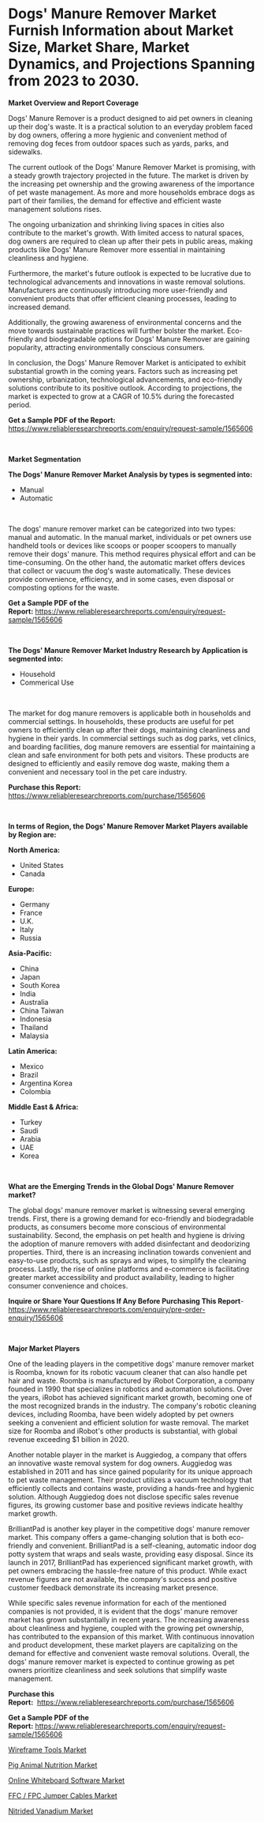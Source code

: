 <p><h1>Dogs' Manure Remover Market Furnish Information about Market Size, Market Share, Market Dynamics, and Projections Spanning from 2023 to 2030.</h1></p><p><strong>Market Overview and Report Coverage</strong></p>
<p><p>Dogs' Manure Remover is a product designed to aid pet owners in cleaning up their dog's waste. It is a practical solution to an everyday problem faced by dog owners, offering a more hygienic and convenient method of removing dog feces from outdoor spaces such as yards, parks, and sidewalks.</p><p>The current outlook of the Dogs' Manure Remover Market is promising, with a steady growth trajectory projected in the future. The market is driven by the increasing pet ownership and the growing awareness of the importance of pet waste management. As more and more households embrace dogs as part of their families, the demand for effective and efficient waste management solutions rises.</p><p>The ongoing urbanization and shrinking living spaces in cities also contribute to the market's growth. With limited access to natural spaces, dog owners are required to clean up after their pets in public areas, making products like Dogs' Manure Remover more essential in maintaining cleanliness and hygiene.</p><p>Furthermore, the market's future outlook is expected to be lucrative due to technological advancements and innovations in waste removal solutions. Manufacturers are continuously introducing more user-friendly and convenient products that offer efficient cleaning processes, leading to increased demand.</p><p>Additionally, the growing awareness of environmental concerns and the move towards sustainable practices will further bolster the market. Eco-friendly and biodegradable options for Dogs' Manure Remover are gaining popularity, attracting environmentally conscious consumers.</p><p>In conclusion, the Dogs' Manure Remover Market is anticipated to exhibit substantial growth in the coming years. Factors such as increasing pet ownership, urbanization, technological advancements, and eco-friendly solutions contribute to its positive outlook. According to projections, the market is expected to grow at a CAGR of 10.5% during the forecasted period.</p></p>
<p><strong>Get a Sample PDF of the Report:</strong> <a href="https://www.reliableresearchreports.com/enquiry/request-sample/1565606">https://www.reliableresearchreports.com/enquiry/request-sample/1565606</a></p>
<p>&nbsp;</p>
<p><strong>Market Segmentation</strong></p>
<p><strong>The Dogs' Manure Remover Market Analysis by types is segmented into:</strong></p>
<p><ul><li>Manual</li><li>Automatic</li></ul></p>
<p>&nbsp;</p>
<p><p>The dogs' manure remover market can be categorized into two types: manual and automatic. In the manual market, individuals or pet owners use handheld tools or devices like scoops or pooper scoopers to manually remove their dogs' manure. This method requires physical effort and can be time-consuming. On the other hand, the automatic market offers devices that collect or vacuum the dog's waste automatically. These devices provide convenience, efficiency, and in some cases, even disposal or composting options for the waste.</p></p>
<p><strong>Get a Sample PDF of the Report:</strong>&nbsp;<a href="https://www.reliableresearchreports.com/enquiry/request-sample/1565606">https://www.reliableresearchreports.com/enquiry/request-sample/1565606</a></p>
<p>&nbsp;</p>
<p><strong>The Dogs' Manure Remover Market Industry Research by Application is segmented into:</strong></p>
<p><ul><li>Household</li><li>Commerical Use</li></ul></p>
<p>&nbsp;</p>
<p><p>The market for dog manure removers is applicable both in households and commercial settings. In households, these products are useful for pet owners to efficiently clean up after their dogs, maintaining cleanliness and hygiene in their yards. In commercial settings such as dog parks, vet clinics, and boarding facilities, dog manure removers are essential for maintaining a clean and safe environment for both pets and visitors. These products are designed to efficiently and easily remove dog waste, making them a convenient and necessary tool in the pet care industry.</p></p>
<p><strong>Purchase this Report:</strong>&nbsp; <a href="https://www.reliableresearchreports.com/purchase/1565606">https://www.reliableresearchreports.com/purchase/1565606</a></p>
<p>&nbsp;</p>
<p><strong>In terms of Region, the Dogs' Manure Remover Market Players available by Region are:</strong></p>
<p>
    <p> <strong> North America: </strong>
        <ul>
            <li>United States</li>
            <li>Canada</li>
        </ul>
        </p> 
    <p> <strong> Europe: </strong>
        <ul>
            <li>Germany</li>
            <li>France</li>
            <li>U.K.</li>
            <li>Italy</li>
            <li>Russia</li>
        </ul>
        </p> 
    <p> <strong> Asia-Pacific: </strong>
        <ul>
            <li>China</li>
            <li>Japan</li>
            <li>South Korea</li>
            <li>India</li>
            <li>Australia</li>
            <li>China Taiwan</li>
            <li>Indonesia</li>
            <li>Thailand</li>
            <li>Malaysia</li>
        </ul>
        </p> 
    <p> <strong> Latin America: </strong>
        <ul>
            <li>Mexico</li>
            <li>Brazil</li>
            <li>Argentina Korea</li>
            <li>Colombia</li>
        </ul>
        </p> 
    <p> <strong> Middle East & Africa: </strong>
        <ul>
            <li>Turkey</li>
            <li>Saudi</li>
            <li>Arabia</li>
            <li>UAE</li>
            <li>Korea</li>
        </ul>
    </p>
    </p>
<p>&nbsp;</p>
<p><strong>What are the Emerging Trends in the Global Dogs' Manure Remover market?</strong></p>
<p><p>The global dogs' manure remover market is witnessing several emerging trends. First, there is a growing demand for eco-friendly and biodegradable products, as consumers become more conscious of environmental sustainability. Second, the emphasis on pet health and hygiene is driving the adoption of manure removers with added disinfectant and deodorizing properties. Third, there is an increasing inclination towards convenient and easy-to-use products, such as sprays and wipes, to simplify the cleaning process. Lastly, the rise of online platforms and e-commerce is facilitating greater market accessibility and product availability, leading to higher consumer convenience and choices.</p></p>
<p><strong>Inquire or Share Your Questions If Any Before Purchasing This Report</strong>- <a href="https://www.reliableresearchreports.com/enquiry/pre-order-enquiry/1565606">https://www.reliableresearchreports.com/enquiry/pre-order-enquiry/1565606</a></p>
<p>&nbsp;</p>
<p><strong>Major Market Players</strong></p>
<p><p>One of the leading players in the competitive dogs' manure remover market is Roomba, known for its robotic vacuum cleaner that can also handle pet hair and waste. Roomba is manufactured by iRobot Corporation, a company founded in 1990 that specializes in robotics and automation solutions. Over the years, iRobot has achieved significant market growth, becoming one of the most recognized brands in the industry. The company's robotic cleaning devices, including Roomba, have been widely adopted by pet owners seeking a convenient and efficient solution for waste removal. The market size for Roomba and iRobot's other products is substantial, with global revenue exceeding $1 billion in 2020.</p><p>Another notable player in the market is Auggiedog, a company that offers an innovative waste removal system for dog owners. Auggiedog was established in 2011 and has since gained popularity for its unique approach to pet waste management. Their product utilizes a vacuum technology that efficiently collects and contains waste, providing a hands-free and hygienic solution. Although Auggiedog does not disclose specific sales revenue figures, its growing customer base and positive reviews indicate healthy market growth.</p><p>BrilliantPad is another key player in the competitive dogs' manure remover market. This company offers a game-changing solution that is both eco-friendly and convenient. BrilliantPad is a self-cleaning, automatic indoor dog potty system that wraps and seals waste, providing easy disposal. Since its launch in 2017, BrilliantPad has experienced significant market growth, with pet owners embracing the hassle-free nature of this product. While exact revenue figures are not available, the company's success and positive customer feedback demonstrate its increasing market presence.</p><p>While specific sales revenue information for each of the mentioned companies is not provided, it is evident that the dogs' manure remover market has grown substantially in recent years. The increasing awareness about cleanliness and hygiene, coupled with the growing pet ownership, has contributed to the expansion of this market. With continuous innovation and product development, these market players are capitalizing on the demand for effective and convenient waste removal solutions. Overall, the dogs' manure remover market is expected to continue growing as pet owners prioritize cleanliness and seek solutions that simplify waste management.</p></p>
<p><strong>Purchase this Report:</strong>&nbsp;&nbsp;<a href="https://www.reliableresearchreports.com/purchase/1565606">https://www.reliableresearchreports.com/purchase/1565606</a></p>
<p></p>
<p><strong>Get a Sample PDF of the Report:</strong>&nbsp;<a href="https://www.reliableresearchreports.com/enquiry/request-sample/1565606">https://www.reliableresearchreports.com/enquiry/request-sample/1565606</a></p>
<p><p><a href="https://medium.com/@josephweaver29/wireframe-tools-market-exploring-market-share-market-trends-and-future-growth-1196115f0e3d">Wireframe Tools Market</a></p><p><a href="https://www.linkedin.com/pulse/pig-animal-nutrition-market-size-share-global-analysis-z8sfe/">Pig Animal Nutrition Market</a></p><p><a href="https://medium.com/@amandagarza17/online-whiteboard-software-market-competitive-analysis-market-trends-and-forecast-to-2030-5052ad33d7a0">Online Whiteboard Software Market</a></p><p><a href="https://github.com/RichRobinson5/Market-Research-Report-List-1/blob/main/ffc-fpc-jumper-cables-market.md">FFC / FPC Jumper Cables Market</a></p><p><a href="https://www.linkedin.com/pulse/nitrided-vanadium-market-challenges-opportunities-growth-aayge/">Nitrided Vanadium Market</a></p></p>